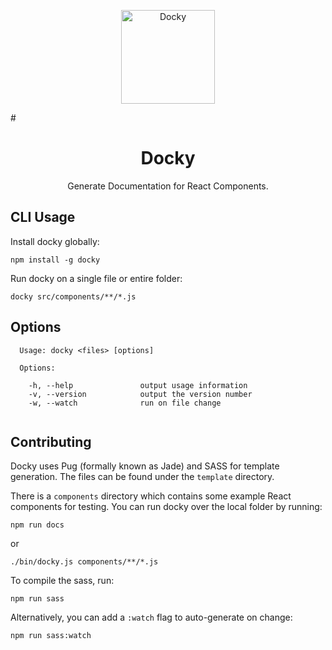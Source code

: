 <p align="center"><img
    src="https://github.com/markmur/docky/raw/master/template/images/docky.png?raw=true"
    width="150"
    title="Docky" /></p>
# <h1 align="center">Docky</h1>
<p align="center">Generate Documentation for React Components.</p>

## CLI Usage

Install docky globally:

```shell
npm install -g docky
```

Run docky on a single file or entire folder:

```shell
docky src/components/**/*.js
```

## Options

```shell
  Usage: docky <files> [options]

  Options:

    -h, --help               output usage information
    -v, --version            output the version number
    -w, --watch              run on file change


```

## Contributing

Docky uses Pug (formally known as Jade) and SASS for template generation. The files can be found under the `template` directory.

There is a `components` directory which contains some example React components for testing. You can run docky over the local folder by running:

```shell
npm run docs
```

or

```shell
./bin/docky.js components/**/*.js
```

To compile the sass, run:
```shell
npm run sass
```

Alternatively, you can add a `:watch` flag to auto-generate on change:

```shell
npm run sass:watch
```
